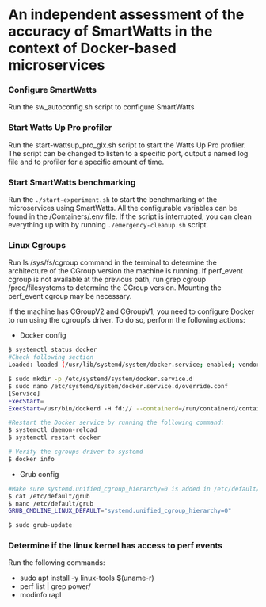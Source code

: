 # An independent assessment of the accuracy of SmartWatts in the context of Docker-based microservices

### Configure SmartWatts
Run the sw_autoconfig.sh script to configure SmartWatts

### Start Watts Up Pro profiler
Run the start-wattsup_pro_glx.sh script to start the Watts Up Pro profiler. The script can be changed to listen to a specific port, output a named log file and to profiler for a specific amount of time.

### Start SmartWatts benchmarking
Run the ```./start-experiment.sh``` to start the benchmarking of the microservices using SmartWatts. All the configurable variables can be found in the /Containers/.env file. If the script is interrupted, you can clean everything up with by running ```./emergency-cleanup.sh``` script.

### Linux Cgroups
Run ls /sys/fs/cgroup command in the terminal to determine the architecture of the CGroup version the machine is running. If perf_event cgroup is not available at the previous path, run grep cgroup /proc/filesystems to determine the CGroup version. Mounting the perf_event cgroup may be necessary.

If the machine has CGroupV2 and CGroupV1, you need to configure Docker to run using the cgroupfs driver. To do so, perform the following actions:
- Docker config
```bash
$ systemctl status docker
#Check following section 
Loaded: loaded (/usr/lib/systemd/system/docker.service; enabled; vendor preset: disabled)

$ sudo mkdir -p /etc/systemd/system/docker.service.d
$ sudo nano /etc/systemd/system/docker.service.d/override.conf
[Service]
ExecStart=
ExecStart=/usr/bin/dockerd -H fd:// --containerd=/run/containerd/containerd.sock --exec-opt native.cgroupdriver=cgroupfs

#Restart the Docker service by running the following command:
$ systemctl daemon-reload
$ systemctl restart docker

# Verify the cgroups driver to systemd
$ docker info
```

- Grub config

```bash
#Make sure systemd.unified_cgroup_hierarchy=0 is added in /etc/default/grub
$ cat /etc/default/grub
$ nano /etc/default/grub
GRUB_CMDLINE_LINUX_DEFAULT="systemd.unified_cgroup_hierarchy=0"

$ sudo grub-update
```

### Determine if the linux kernel has access to perf events
Run the following commands:

- sudo apt install -y linux-tools $(uname-r)
- perf list | grep power/
- modinfo rapl

